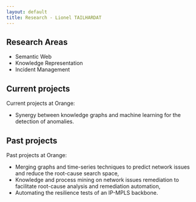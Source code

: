 ```yaml
---
layout: default
title: Research - Lionel TAILHARDAT
---
```


## Research Areas

* Semantic Web
* Knowledge Representation
* Incident Management

## Current projects

Current projects at Orange:
* Synergy between knowledge graphs and machine learning for the detection of anomalies.

## Past projects

Past projects at Orange:
* Merging graphs and time-series techniques to predict network issues and reduce the root-cause search space,
* Knowledge and process mining on network issues remediation to facilitate root-cause analysis and remediation automation,
* Automating the resilience tests of an IP-MPLS backbone.